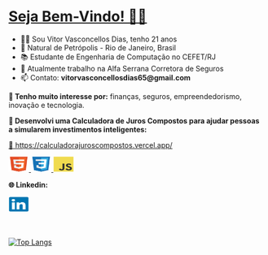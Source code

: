 <h1 id="titulo"><u> Seja Bem-Vindo! 👋😁 </u></h1>

<ul>
  <li>🙋‍♂️ Sou Vitor Vasconcellos Dias, tenho 21 anos</li>
  <li>🌄 Natural de Petrópolis - Rio de Janeiro, Brasil</li>
  <li>📚 Estudante de Engenharia de Computação no CEFET/RJ</li>
  <li>💼 Atualmente trabalho na Alfa Serrana Corretora de Seguros</li>
  <li>📫 Contato: <b>vitorvasconcellosdias65@gmail.com</b></li>
</ul>

<p><b>🚀 Tenho muito interesse por:</b> finanças, seguros, empreendedorismo, inovação e tecnologia.</p>

<!-- Projeto destaque -->
<p><b>🧮 Desenvolvi uma Calculadora de Juros Compostos para ajudar pessoas a simularem investimentos inteligentes:</b></p>
<a href="https://calculadorajuroscompostos.vercel.app/" target="_blank">
  🔗 https://calculadorajuroscompostos.vercel.app/
</a>

<!-- Skills -->
<p><b></b></p>
<a href="https://github.com/Vitor5252" target="_blank">
  <img alt="HTML5" height="30" width="40" src="https://raw.githubusercontent.com/devicons/devicon/master/icons/html5/html5-original.svg">
</a>
<a href="https://github.com/Vitor5252" target="_blank">
  <img alt="CSS3" height="30" width="40" src="https://raw.githubusercontent.com/devicons/devicon/master/icons/css3/css3-original.svg">
</a>
<a href="https://github.com/Vitor5252" target="_blank">
  <img alt="JavaScript" height="30" width="40" src="https://raw.githubusercontent.com/devicons/devicon/master/icons/javascript/javascript-original.svg">
</a>

<!-- Redes sociais -->
<p><b>🌐 Linkedin:</b></p>
<a href="https://www.linkedin.com/in/vitor-vasconcellos-dias-598a6220b/" target="_blank">
  <img alt="LinkedIn" height="30" width="40" src="https://raw.githubusercontent.com/devicons/devicon/master/icons/linkedin/linkedin-original.svg">
</a>

<!-- GitHub stats -->
<br><br>
[![Top Langs](https://github-readme-stats.vercel.app/api/top-langs/?username=vitor5252&layout=compact)](https://github.com/vitor5252/github-readme-stats)

